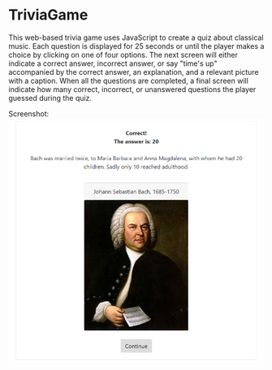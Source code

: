 # TriviaGame

This web-based trivia game uses JavaScript to create a quiz about classical music. Each question is displayed for 25 seconds or until the player makes a choice by clicking on one of four options. The next screen will either indicate a correct answer, incorrect answer, or say "time's up" accompanied by the correct answer, an explanation, and a relevant picture with a caption. When all the questions are completed, a final screen will indicate how many correct, incorrect, or unanswered questions the player guessed during the quiz.

Screenshot:
![ScreenShot](screenshot.PNG)
